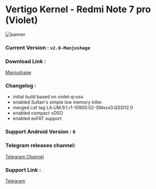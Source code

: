 # Vertigo Kernel - Redmi Note 7 pro (Violet)

![banner](https://downloads.rokusenpai.ml/0:/Frame%2028%20(2).png)

### Current Version : ``` v2.0-Manjushage ```

### Download Link :
 
 [Manjushage](https://github.com/rokusenpaislab/android_kernel_vertigo/releases/tag/v2.0-Manjushage)

### Changelog :

 * initial build based on violet-q-oss
 * enabled Sultan's simple low memory killer.
 * merged caf tag LA.UM.9.1.r1-10900.02-SMxxx0.QSSI12.0
 * enabled compact vDSO
 * enabled exFAT support

### Support Android Version  : ``` R ```

### Telegram releases channel:

[Telegram Channel](https://t.me/vertigo_releases)

### Support Link :
 [Telegram](https://t.me/ViodedMoment)